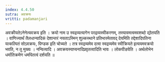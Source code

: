 ```yaml
---
index: 4.4.50
sutra: अवक्रयः
vritti: padamanjari
---
```


 अवक्रीयतेऽनेनेत्यवक्रय इति । क्रयो नाम उ स्वद्रव्यत्यागेन परद्रव्यस्वीकरणम्, तस्यावमत्वमवशब्दो द्योतयति । वाणिज्यार्थं तैलधान्यादिकं देशान्तरं नयताऽस्मिन् शुल्कस्थाने प्रतिभारमेतावद् देयमिति तद्देशादिपतिना यत्कल्पितं सोऽवक्रयः, पिण्डक इति चोच्यते । तत्र स्वद्रव्यमेव दत्वा स्वद्रव्यमेव स्वीक्रियते इत्ययमवक्रयो भवति, न तु मुख्यः । नन्वित्यादि । अवक्रयस्याप्यनादिप्रवृतत्वादिति भावः । लोकपीडयेति । अर्थलोभेन धर्मातिक्रमेण धर्मापेतत्वं दर्शयति ॥